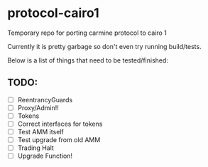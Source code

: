# protocol-cairo1
Temporary repo for porting carmine protocol to cairo 1

Currently it is pretty garbage so don't even try running build/tests.

Below is a list of things that need to be tested/finished:
## TODO:
- [ ] ReentrancyGuards
- [ ] Proxy/Admin!!
- [ ] Tokens
- [ ] Correct interfaces for tokens
- [ ] Test AMM itself
- [ ] Test upgrade from old AMM
- [ ] Trading Halt
- [ ] Upgrade Function!
